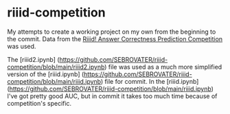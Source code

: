 # riiid-competition
My attempts to create a working project on my own from the beginning to the commit.
Data from the [Riiid! Answer Correctness Prediction Competition](https://www.kaggle.com/c/riiid-test-answer-prediction) was used.

The [riiid2.ipynb] (https://github.com/SEBROVATER/riiid-competition/blob/main/riiid2.ipynb) file was used as a much more simplified version of the 
[riiid.ipynb] (https://github.com/SEBROVATER/riiid-competition/blob/main/riiid.ipynb) file for commit.
In the [riiid.ipynb] (https://github.com/SEBROVATER/riiid-competition/blob/main/riiid.ipynb) I've got pretty good  AUC, but in commit it takes too much time because of competition's specific.
